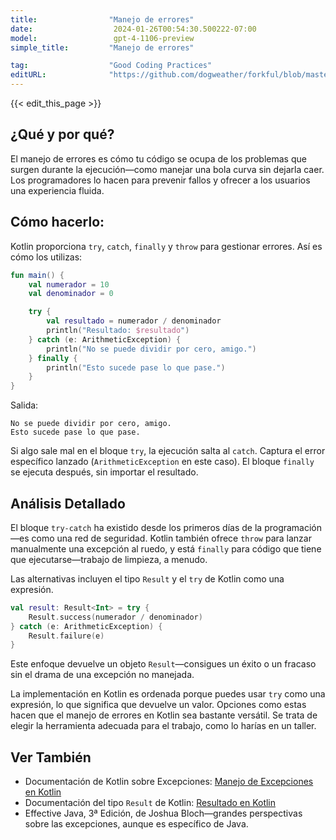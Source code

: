 ```yaml
---
title:                "Manejo de errores"
date:                  2024-01-26T00:54:30.500222-07:00
model:                 gpt-4-1106-preview
simple_title:         "Manejo de errores"

tag:                  "Good Coding Practices"
editURL:              "https://github.com/dogweather/forkful/blob/master/content/es/kotlin/handling-errors.md"
---
```


{{< edit_this_page >}}

## ¿Qué y por qué?
El manejo de errores es cómo tu código se ocupa de los problemas que surgen durante la ejecución—como manejar una bola curva sin dejarla caer. Los programadores lo hacen para prevenir fallos y ofrecer a los usuarios una experiencia fluida.

## Cómo hacerlo:
Kotlin proporciona `try`, `catch`, `finally` y `throw` para gestionar errores. Así es cómo los utilizas:

```Kotlin
fun main() {
    val numerador = 10
    val denominador = 0

    try {
        val resultado = numerador / denominador
        println("Resultado: $resultado")
    } catch (e: ArithmeticException) {
        println("No se puede dividir por cero, amigo.")
    } finally {
        println("Esto sucede pase lo que pase.")
    }
}
```

Salida:
```
No se puede dividir por cero, amigo.
Esto sucede pase lo que pase.
```

Si algo sale mal en el bloque `try`, la ejecución salta al `catch`. Captura el error específico lanzado (`ArithmeticException` en este caso). El bloque `finally` se ejecuta después, sin importar el resultado.

## Análisis Detallado
El bloque `try-catch` ha existido desde los primeros días de la programación—es como una red de seguridad. Kotlin también ofrece `throw` para lanzar manualmente una excepción al ruedo, y está `finally` para código que tiene que ejecutarse—trabajo de limpieza, a menudo.

Las alternativas incluyen el tipo `Result` y el `try` de Kotlin como una expresión.

```Kotlin
val result: Result<Int> = try {
    Result.success(numerador / denominador)
} catch (e: ArithmeticException) {
    Result.failure(e)
}
```
Este enfoque devuelve un objeto `Result`—consigues un éxito o un fracaso sin el drama de una excepción no manejada.

La implementación en Kotlin es ordenada porque puedes usar `try` como una expresión, lo que significa que devuelve un valor. Opciones como estas hacen que el manejo de errores en Kotlin sea bastante versátil. Se trata de elegir la herramienta adecuada para el trabajo, como lo harías en un taller.

## Ver También
- Documentación de Kotlin sobre Excepciones: [Manejo de Excepciones en Kotlin](https://kotlinlang.org/docs/exception-handling.html)
- Documentación del tipo `Result` de Kotlin: [Resultado en Kotlin](https://kotlinlang.org/api/latest/jvm/stdlib/kotlin/-result/)
- Effective Java, 3ª Edición, de Joshua Bloch—grandes perspectivas sobre las excepciones, aunque es específico de Java.
